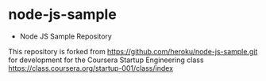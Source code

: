 node-js-sample
==============

* Node JS Sample Repository

This repository is forked from https://github.com/heroku/node-js-sample.git for development
for the Coursera Startup Engineering class https://class.coursera.org/startup-001/class/index
